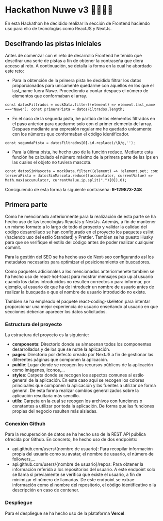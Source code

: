 # Hackathon Nuwe v3 👩‍💻👨‍💻

En esta Hackathon he decidido realizar la sección de Frontend haciendo uso para ello de tecnologías como ReactJS y NextJs.

## Descifrando las pistas iniciales

Antes de comenzar con el reto de desarrollo Frontend he tenido que descifrar una serie de pistas a fin de obtener la contraseña que diera acceso al reto. A continuación, se detalla la forma en la cual he abordado este reto:

- Para la obtención de la primera pista he decidido filtrar los datos proporcionados para unicamente quedarme con aquellos en los que el last_name fuera Nuwe. Procediendo a contar despues el número de elementos que conformaban el array.

```html
const datosFiltrados = mockData.filter((element) => element.last_name
==="Nuwe"); const primeraPista = datosFiltrados.length;
```

- En el caso de la segunda pista, he partido de los elementos filtrados en el paso anterior para quedarme solo con el primer elemento del array. Despues mediante una expresión regular me he quedado unicamente con los números que conformaban el código identificador.

```html
const segundaPista = datosFiltrados[0].id.replace(/\D/g,'');
```

- Para la última pista, he hecho uso de la función reduce. Mediante esta función he calculado el número máximo de la primera parte de las Ips en las cuales el objeto no tuviera mascota.

```html
const datosSinMascota = mockData.filter((element) => !element.pet; const
terceraPista = datosSinMascota.reduce((accumulator, currentValue) =>
Math.max(accumulator, currentValue.ip.split(".")[0]),0);
```

Consiguiendo de esta forma la siguiente contraseña: **9-129873-248**

## Primera parte

Como he mencionado anteriormente para la realización de esta parte se ha hecho uso de las tecnologías ReactJs y NextJs. Además, a fin de mantener un mismo formato a lo largo de todo el proyecto y validar la calidad del código desarrollado se han configurado en el proyecto los paquetes eslint (haciendo uso del estilo Standard) y Prettier. Tambien se ha puesto Husky para que se verifique el estilo del código antes de poder realizar cualquier commit.

Para la gestión del SEO se ha hecho uso de Next-seo configurando así los metadatos necesarios para optimizar el posicionamiento en buscadores.

Como paquetes adicionales a los mencionados anteriormenete tambien se ha hecho uso de react-hot-toast para mostrar mensajes pop up al usuario cuando los datos introducidos no resulten correctos o para informar, por ejemplo, al usuario de que ha de introducir un nombre de usuario antes de realizar la busqueda o que el nombre de usuario introducido no existe.

Tambien se ha empleado el paquete react-coding-skeleton para intentar proporcionar una mejor experiencia de usuario enseñando al usuario en que secciones deberian aparecer los datos solicitados.

### Estructura del proyecto

La estructura del proyecto es la siguiente:

- **components**: Directorio donde se almacenan todos los componentes desarrollados y de los que se nutre la aplicación.
- **pages**: Directorio por defecto creado por NextJS a fin de gestionar las diferentes páginas que componen la aplicación.
- **public**: Lugar donde se recogen los recursos públicos de la aplicación como imágenes, iconos,...
- **styles**: Carpeta donde se recogen los aspectos comunes al estilo general de la aplicación. En este caso aqui se recogen los colores principales que componen la aplicación y las fuentes a utilizar de forma general. De esta forma realizar cambios generalizados sobre la aplicación resultaría más sencillo.
- **utils**: Carpeta en la cual se recogen los archivos con funciones o constantes a utilizar por toda la aplicación. De forma que las funciones propias del negocio resulten más aisladas.

### Conexión Github

Para la recuperación de datos se ha hecho uso de la REST API pública ofrecida por Github. En concreto, he hecho uso de dos endpoints:

- api.github.com/users/{nombre de usuario}: Para recopilar información propia del usuario como su avatar, el nombre de usuario, el número de followers,...
- api.github.com/users/{nombre de usuario}/repos: Para obtener la información referida a los repositorios del usuario. A este endpoint solo se llama si previamente se verifica que existe el usuario, a fin de minimizar el número de llamadas. De este endpoint se extrae información como el nombre del repositorio, el código identificativo o la descripción en caso de contener.

### Despliegue

Para el despliegue se ha hecho uso de la plataforma **Vercel**.
